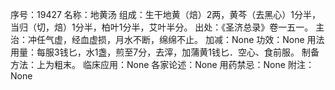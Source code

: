 序号：19427
名称：地黄汤
组成：生干地黄（焙）2两，黄芩（去黑心）1分半，当归（切，焙）1分半，柏叶1分半，艾叶半分。
出处：《圣济总录》卷一五一。
主治：冲任气虚，经血虚损，月水不断，绵绵不止。
加减：None
功效：None
用法用量：每服3钱匕，水1盏，煎至7分，去滓，加蒲黄1钱匕．空心、食前服。
制备方法：上为粗末。
临床应用：None
各家论述：None
用药禁忌：None
附注：None
